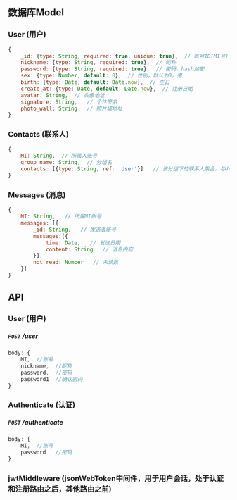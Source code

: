## 数据库Model

### User (用户)

```js
{
    _id: {type: String, required: true, unique: true},  // 账号ID(MI号)，唯一，主键
    nickname: {type: String, required: true},  // 昵称
    password: {type: String, required: true},  // 密码，hash加密
    sex: {type: Number, default: 0},  // 性别，默认为0，男
    birth: {type: Date, default: Date.now},  // 生日
    create_at: {type: Date, default: Date.now},  // 注册日期
    avatar: String,  // 头像地址
    signature: String,   // 个性签名
    photo_wall: String   // 照片墙地址
}
```

### Contacts (联系人)

```js
{
    MI: String,  // 所属人账号
    group_name: String,  // 分组名
    contacts: [{type: String, ref: 'User'}]   // 该分组下的联系人集合，与User关联
}
```

### Messages (消息)

```js
{
	MI: String,   // 所属MI账号
    messages: [{
    	_id: String,   // 发送者账号
        messages:[{
        	time: Date,   // 发送日期
            content: String   // 消息内容
        }],
        not_read: Number   // 未读数
    }]
}
```

## API

### User (用户)

##### `POST` /user

```js
body: {
	MI,  //账号
    nickname,  //昵称
    password,  //密码
    password1  //确认密码
}
```

### Authenticate (认证)

##### `POST` /authenticate

```js
body: {
	MI,  //账号
    password   //密码
}
```

### jwtMiddleware (jsonWebToken中间件，用于用户会话，处于认证和注册路由之后，其他路由之前)

###

